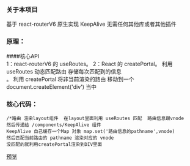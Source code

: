 ### 关于本项目
基于 react-routerV6 原生实现 KeepAlive 无需任何其他库或者其他插件

### 原理：
   ####核心API  
     1：react-routerV6 的 useRoutes。
     2：React 的  createPortal。
   利用 useRoutes 动态匹配路由  存储每次匹配到的信息<br/>。
   利用 createPortal 将非当前渲染的路由 移动到一个 document.createElement('div') 当中

### 核心代码：
    /*路由 渲染layout组件  在layout里面利用 useRoutes 匹配  路由信息跟vnode
    然后传递给 /components/KeepAlive 组件
    KeepAlive 自己缓存一个Map 对象 map.set('路由信息的pathname',vnode)
    然后匹配当前路由的 pathname 渲染对应的 vnode 
    没匹配的就利用createPortal渲染到DIV里面
    
[预览](https://codesandbox.io/s/21972)
